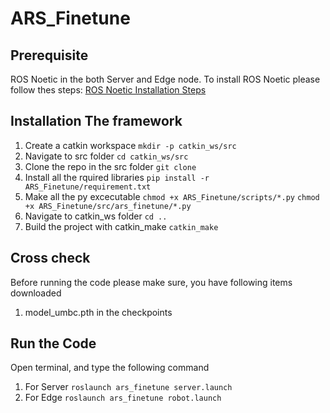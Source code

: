 # ARS_Finetune

## Prerequisite 
ROS Noetic in the both Server and Edge node. To install ROS Noetic please follow thes steps: 
[ROS Noetic Installation Steps](http://wiki.ros.org/noetic/Installation)

## Installation The framework
1. Create a catkin workspace `mkdir -p catkin_ws/src`
2. Navigate to src folder `cd catkin_ws/src`
3. Clone the repo in the src folder `git clone`
4. Install all the rquired libraries `pip install -r ARS_Finetune/requirement.txt`
5. Make all the py excecutable `chmod +x ARS_Finetune/scripts/*.py` `chmod +x ARS_Finetune/src/ars_finetune/*.py`
6. Navigate to catkin_ws folder `cd ..`
7. Build the project with catkin_make `catkin_make`


## Cross check
Before running the code please make sure, you have following items downloaded
1. model_umbc.pth in the checkpoints

## Run the Code
Open terminal, and type the following command
1. For Server `roslaunch ars_finetune server.launch`
2. For Edge `roslaunch ars_finetune robot.launch`
